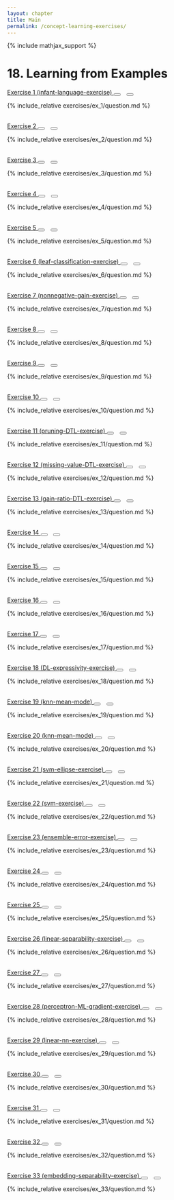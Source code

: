 ```yaml
---
layout: chapter
title: Main
permalink: /concept-learning-exercises/
---
```


{% include mathjax_support %}

# 18. Learning from Examples

<div class="card">
<div class="card-header p-2">
<a href='ex_1/' class="p-2">Exercise 1 (infant-language-exercise) </a>
<button type="button" class="btn btn-dark float-right" onclick="bookmark('ex18.1');" href="#"><i id="ex18.1" class="fas fa-bookmark" style="color:white"></i></button>
<button type="button" class="btn btn-dark float-right" style="margin-left:10px; margin-right:10px;" onclick="upvote('ex18.1);" href="#"><i id="ex18.1" class="fas fa-thumbs-up" style="color:white"></i></button>
</div>
<div class="card-body">
<p class="card-text">{% include_relative exercises/ex_1/question.md %}</p>
</div>
</div>
<br>
<div class="card">
<div class="card-header p-2">
<a href='ex_2/' class="p-2">Exercise 2 </a>
<button type="button" class="btn btn-dark float-right" onclick="bookmark('ex18.2');" href="#"><i id="ex18.2" class="fas fa-bookmark" style="color:white"></i></button>
<button type="button" class="btn btn-dark float-right" style="margin-left:10px; margin-right:10px;" onclick="upvote('ex18.2);" href="#"><i id="ex18.2" class="fas fa-thumbs-up" style="color:white"></i></button>
</div>
<div class="card-body">
<p class="card-text">{% include_relative exercises/ex_2/question.md %}</p>
</div>
</div>
<br>
<div class="card">
<div class="card-header p-2">
<a href='ex_3/' class="p-2">Exercise 3 </a>
<button type="button" class="btn btn-dark float-right" onclick="bookmark('ex18.3');" href="#"><i id="ex18.3" class="fas fa-bookmark" style="color:white"></i></button>
<button type="button" class="btn btn-dark float-right" style="margin-left:10px; margin-right:10px;" onclick="upvote('ex18.3);" href="#"><i id="ex18.3" class="fas fa-thumbs-up" style="color:white"></i></button>
</div>
<div class="card-body">
<p class="card-text">{% include_relative exercises/ex_3/question.md %}</p>
</div>
</div>
<br>
<div class="card">
<div class="card-header p-2">
<a href='ex_4/' class="p-2">Exercise 4 </a>
<button type="button" class="btn btn-dark float-right" onclick="bookmark('ex18.4');" href="#"><i id="ex18.4" class="fas fa-bookmark" style="color:white"></i></button>
<button type="button" class="btn btn-dark float-right" style="margin-left:10px; margin-right:10px;" onclick="upvote('ex18.4);" href="#"><i id="ex18.4" class="fas fa-thumbs-up" style="color:white"></i></button>
</div>
<div class="card-body">
<p class="card-text">{% include_relative exercises/ex_4/question.md %}</p>
</div>
</div>
<br>
<div class="card">
<div class="card-header p-2">
<a href='ex_5/' class="p-2">Exercise 5 </a>
<button type="button" class="btn btn-dark float-right" onclick="bookmark('ex18.5');" href="#"><i id="ex18.5" class="fas fa-bookmark" style="color:white"></i></button>
<button type="button" class="btn btn-dark float-right" style="margin-left:10px; margin-right:10px;" onclick="upvote('ex18.5);" href="#"><i id="ex18.5" class="fas fa-thumbs-up" style="color:white"></i></button>
</div>
<div class="card-body">
<p class="card-text">{% include_relative exercises/ex_5/question.md %}</p>
</div>
</div>
<br>
<div class="card">
<div class="card-header p-2">
<a href='ex_6/' class="p-2">Exercise 6 (leaf-classification-exercise) </a>
<button type="button" class="btn btn-dark float-right" onclick="bookmark('ex18.6');" href="#"><i id="ex18.6" class="fas fa-bookmark" style="color:white"></i></button>
<button type="button" class="btn btn-dark float-right" style="margin-left:10px; margin-right:10px;" onclick="upvote('ex18.6);" href="#"><i id="ex18.6" class="fas fa-thumbs-up" style="color:white"></i></button>
</div>
<div class="card-body">
<p class="card-text">{% include_relative exercises/ex_6/question.md %}</p>
</div>
</div>
<br>
<div class="card">
<div class="card-header p-2">
<a href='ex_7/' class="p-2">Exercise 7 (nonnegative-gain-exercise) </a>
<button type="button" class="btn btn-dark float-right" onclick="bookmark('ex18.7');" href="#"><i id="ex18.7" class="fas fa-bookmark" style="color:white"></i></button>
<button type="button" class="btn btn-dark float-right" style="margin-left:10px; margin-right:10px;" onclick="upvote('ex18.7);" href="#"><i id="ex18.7" class="fas fa-thumbs-up" style="color:white"></i></button>
</div>
<div class="card-body">
<p class="card-text">{% include_relative exercises/ex_7/question.md %}</p>
</div>
</div>
<br>
<div class="card">
<div class="card-header p-2">
<a href='ex_8/' class="p-2">Exercise 8 </a>
<button type="button" class="btn btn-dark float-right" onclick="bookmark('ex18.8');" href="#"><i id="ex18.8" class="fas fa-bookmark" style="color:white"></i></button>
<button type="button" class="btn btn-dark float-right" style="margin-left:10px; margin-right:10px;" onclick="upvote('ex18.8);" href="#"><i id="ex18.8" class="fas fa-thumbs-up" style="color:white"></i></button>
</div>
<div class="card-body">
<p class="card-text">{% include_relative exercises/ex_8/question.md %}</p>
</div>
</div>
<br>
<div class="card">
<div class="card-header p-2">
<a href='ex_9/' class="p-2">Exercise 9 </a>
<button type="button" class="btn btn-dark float-right" onclick="bookmark('ex18.9');" href="#"><i id="ex18.9" class="fas fa-bookmark" style="color:white"></i></button>
<button type="button" class="btn btn-dark float-right" style="margin-left:10px; margin-right:10px;" onclick="upvote('ex18.9);" href="#"><i id="ex18.9" class="fas fa-thumbs-up" style="color:white"></i></button>
</div>
<div class="card-body">
<p class="card-text">{% include_relative exercises/ex_9/question.md %}</p>
</div>
</div>
<br>
<div class="card">
<div class="card-header p-2">
<a href='ex_10/' class="p-2">Exercise 10 </a>
<button type="button" class="btn btn-dark float-right" onclick="bookmark('ex18.10');" href="#"><i id="ex18.10" class="fas fa-bookmark" style="color:white"></i></button>
<button type="button" class="btn btn-dark float-right" style="margin-left:10px; margin-right:10px;" onclick="upvote('ex18.10);" href="#"><i id="ex18.10" class="fas fa-thumbs-up" style="color:white"></i></button>
</div>
<div class="card-body">
<p class="card-text">{% include_relative exercises/ex_10/question.md %}</p>
</div>
</div>
<br>
<div class="card">
<div class="card-header p-2">
<a href='ex_11/' class="p-2">Exercise 11 (pruning-DTL-exercise) </a>
<button type="button" class="btn btn-dark float-right" onclick="bookmark('ex18.11');" href="#"><i id="ex18.11" class="fas fa-bookmark" style="color:white"></i></button>
<button type="button" class="btn btn-dark float-right" style="margin-left:10px; margin-right:10px;" onclick="upvote('ex18.11);" href="#"><i id="ex18.11" class="fas fa-thumbs-up" style="color:white"></i></button>
</div>
<div class="card-body">
<p class="card-text">{% include_relative exercises/ex_11/question.md %}</p>
</div>
</div>
<br>
<div class="card">
<div class="card-header p-2">
<a href='ex_12/' class="p-2">Exercise 12 (missing-value-DTL-exercise) </a>
<button type="button" class="btn btn-dark float-right" onclick="bookmark('ex18.12');" href="#"><i id="ex18.12" class="fas fa-bookmark" style="color:white"></i></button>
<button type="button" class="btn btn-dark float-right" style="margin-left:10px; margin-right:10px;" onclick="upvote('ex18.12);" href="#"><i id="ex18.12" class="fas fa-thumbs-up" style="color:white"></i></button>
</div>
<div class="card-body">
<p class="card-text">{% include_relative exercises/ex_12/question.md %}</p>
</div>
</div>
<br>
<div class="card">
<div class="card-header p-2">
<a href='ex_13/' class="p-2">Exercise 13 (gain-ratio-DTL-exercise) </a>
<button type="button" class="btn btn-dark float-right" onclick="bookmark('ex18.13');" href="#"><i id="ex18.13" class="fas fa-bookmark" style="color:white"></i></button>
<button type="button" class="btn btn-dark float-right" style="margin-left:10px; margin-right:10px;" onclick="upvote('ex18.13);" href="#"><i id="ex18.13" class="fas fa-thumbs-up" style="color:white"></i></button>
</div>
<div class="card-body">
<p class="card-text">{% include_relative exercises/ex_13/question.md %}</p>
</div>
</div>
<br>
<div class="card">
<div class="card-header p-2">
<a href='ex_14/' class="p-2">Exercise 14 </a>
<button type="button" class="btn btn-dark float-right" onclick="bookmark('ex18.14');" href="#"><i id="ex18.14" class="fas fa-bookmark" style="color:white"></i></button>
<button type="button" class="btn btn-dark float-right" style="margin-left:10px; margin-right:10px;" onclick="upvote('ex18.14);" href="#"><i id="ex18.14" class="fas fa-thumbs-up" style="color:white"></i></button>
</div>
<div class="card-body">
<p class="card-text">{% include_relative exercises/ex_14/question.md %}</p>
</div>
</div>
<br>
<div class="card">
<div class="card-header p-2">
<a href='ex_15/' class="p-2">Exercise 15 </a>
<button type="button" class="btn btn-dark float-right" onclick="bookmark('ex18.15');" href="#"><i id="ex18.15" class="fas fa-bookmark" style="color:white"></i></button>
<button type="button" class="btn btn-dark float-right" style="margin-left:10px; margin-right:10px;" onclick="upvote('ex18.15);" href="#"><i id="ex18.15" class="fas fa-thumbs-up" style="color:white"></i></button>
</div>
<div class="card-body">
<p class="card-text">{% include_relative exercises/ex_15/question.md %}</p>
</div>
</div>
<br>
<div class="card">
<div class="card-header p-2">
<a href='ex_16/' class="p-2">Exercise 16 </a>
<button type="button" class="btn btn-dark float-right" onclick="bookmark('ex18.16');" href="#"><i id="ex18.16" class="fas fa-bookmark" style="color:white"></i></button>
<button type="button" class="btn btn-dark float-right" style="margin-left:10px; margin-right:10px;" onclick="upvote('ex18.16);" href="#"><i id="ex18.16" class="fas fa-thumbs-up" style="color:white"></i></button>
</div>
<div class="card-body">
<p class="card-text">{% include_relative exercises/ex_16/question.md %}</p>
</div>
</div>
<br>
<div class="card">
<div class="card-header p-2">
<a href='ex_17/' class="p-2">Exercise 17 </a>
<button type="button" class="btn btn-dark float-right" onclick="bookmark('ex18.17');" href="#"><i id="ex18.17" class="fas fa-bookmark" style="color:white"></i></button>
<button type="button" class="btn btn-dark float-right" style="margin-left:10px; margin-right:10px;" onclick="upvote('ex18.17);" href="#"><i id="ex18.17" class="fas fa-thumbs-up" style="color:white"></i></button>
</div>
<div class="card-body">
<p class="card-text">{% include_relative exercises/ex_17/question.md %}</p>
</div>
</div>
<br>
<div class="card">
<div class="card-header p-2">
<a href='ex_18/' class="p-2">Exercise 18 (DL-expressivity-exercise) </a>
<button type="button" class="btn btn-dark float-right" onclick="bookmark('ex18.18');" href="#"><i id="ex18.18" class="fas fa-bookmark" style="color:white"></i></button>
<button type="button" class="btn btn-dark float-right" style="margin-left:10px; margin-right:10px;" onclick="upvote('ex18.18);" href="#"><i id="ex18.18" class="fas fa-thumbs-up" style="color:white"></i></button>
</div>
<div class="card-body">
<p class="card-text">{% include_relative exercises/ex_18/question.md %}</p>
</div>
</div>
<br>
<div class="card">
<div class="card-header p-2">
<a href='ex_19/' class="p-2">Exercise 19 (knn-mean-mode) </a>
<button type="button" class="btn btn-dark float-right" onclick="bookmark('ex18.19');" href="#"><i id="ex18.19" class="fas fa-bookmark" style="color:white"></i></button>
<button type="button" class="btn btn-dark float-right" style="margin-left:10px; margin-right:10px;" onclick="upvote('ex18.19);" href="#"><i id="ex18.19" class="fas fa-thumbs-up" style="color:white"></i></button>
</div>
<div class="card-body">
<p class="card-text">{% include_relative exercises/ex_19/question.md %}</p>
</div>
</div>
<br>
<div class="card">
<div class="card-header p-2">
<a href='ex_20/' class="p-2">Exercise 20 (knn-mean-mode) </a>
<button type="button" class="btn btn-dark float-right" onclick="bookmark('ex18.20');" href="#"><i id="ex18.20" class="fas fa-bookmark" style="color:white"></i></button>
<button type="button" class="btn btn-dark float-right" style="margin-left:10px; margin-right:10px;" onclick="upvote('ex18.20);" href="#"><i id="ex18.20" class="fas fa-thumbs-up" style="color:white"></i></button>
</div>
<div class="card-body">
<p class="card-text">{% include_relative exercises/ex_20/question.md %}</p>
</div>
</div>
<br>
<div class="card">
<div class="card-header p-2">
<a href='ex_21/' class="p-2">Exercise 21 (svm-ellipse-exercise) </a>
<button type="button" class="btn btn-dark float-right" onclick="bookmark('ex18.21');" href="#"><i id="ex18.21" class="fas fa-bookmark" style="color:white"></i></button>
<button type="button" class="btn btn-dark float-right" style="margin-left:10px; margin-right:10px;" onclick="upvote('ex18.21);" href="#"><i id="ex18.21" class="fas fa-thumbs-up" style="color:white"></i></button>
</div>
<div class="card-body">
<p class="card-text">{% include_relative exercises/ex_21/question.md %}</p>
</div>
</div>
<br>
<div class="card">
<div class="card-header p-2">
<a href='ex_22/' class="p-2">Exercise 22 (svm-exercise) </a>
<button type="button" class="btn btn-dark float-right" onclick="bookmark('ex18.22');" href="#"><i id="ex18.22" class="fas fa-bookmark" style="color:white"></i></button>
<button type="button" class="btn btn-dark float-right" style="margin-left:10px; margin-right:10px;" onclick="upvote('ex18.22);" href="#"><i id="ex18.22" class="fas fa-thumbs-up" style="color:white"></i></button>
</div>
<div class="card-body">
<p class="card-text">{% include_relative exercises/ex_22/question.md %}</p>
</div>
</div>
<br>
<div class="card">
<div class="card-header p-2">
<a href='ex_23/' class="p-2">Exercise 23 (ensemble-error-exercise) </a>
<button type="button" class="btn btn-dark float-right" onclick="bookmark('ex18.23');" href="#"><i id="ex18.23" class="fas fa-bookmark" style="color:white"></i></button>
<button type="button" class="btn btn-dark float-right" style="margin-left:10px; margin-right:10px;" onclick="upvote('ex18.23);" href="#"><i id="ex18.23" class="fas fa-thumbs-up" style="color:white"></i></button>
</div>
<div class="card-body">
<p class="card-text">{% include_relative exercises/ex_23/question.md %}</p>
</div>
</div>
<br>
<div class="card">
<div class="card-header p-2">
<a href='ex_24/' class="p-2">Exercise 24 </a>
<button type="button" class="btn btn-dark float-right" onclick="bookmark('ex18.24');" href="#"><i id="ex18.24" class="fas fa-bookmark" style="color:white"></i></button>
<button type="button" class="btn btn-dark float-right" style="margin-left:10px; margin-right:10px;" onclick="upvote('ex18.24);" href="#"><i id="ex18.24" class="fas fa-thumbs-up" style="color:white"></i></button>
</div>
<div class="card-body">
<p class="card-text">{% include_relative exercises/ex_24/question.md %}</p>
</div>
</div>
<br>
<div class="card">
<div class="card-header p-2">
<a href='ex_25/' class="p-2">Exercise 25 </a>
<button type="button" class="btn btn-dark float-right" onclick="bookmark('ex18.25');" href="#"><i id="ex18.25" class="fas fa-bookmark" style="color:white"></i></button>
<button type="button" class="btn btn-dark float-right" style="margin-left:10px; margin-right:10px;" onclick="upvote('ex18.25);" href="#"><i id="ex18.25" class="fas fa-thumbs-up" style="color:white"></i></button>
</div>
<div class="card-body">
<p class="card-text">{% include_relative exercises/ex_25/question.md %}</p>
</div>
</div>
<br>
<div class="card">
<div class="card-header p-2">
<a href='ex_26/' class="p-2">Exercise 26 (linear-separability-exercise) </a>
<button type="button" class="btn btn-dark float-right" onclick="bookmark('ex18.26');" href="#"><i id="ex18.26" class="fas fa-bookmark" style="color:white"></i></button>
<button type="button" class="btn btn-dark float-right" style="margin-left:10px; margin-right:10px;" onclick="upvote('ex18.26);" href="#"><i id="ex18.26" class="fas fa-thumbs-up" style="color:white"></i></button>
</div>
<div class="card-body">
<p class="card-text">{% include_relative exercises/ex_26/question.md %}</p>
</div>
</div>
<br>
<div class="card">
<div class="card-header p-2">
<a href='ex_27/' class="p-2">Exercise 27 </a>
<button type="button" class="btn btn-dark float-right" onclick="bookmark('ex18.27');" href="#"><i id="ex18.27" class="fas fa-bookmark" style="color:white"></i></button>
<button type="button" class="btn btn-dark float-right" style="margin-left:10px; margin-right:10px;" onclick="upvote('ex18.27);" href="#"><i id="ex18.27" class="fas fa-thumbs-up" style="color:white"></i></button>
</div>
<div class="card-body">
<p class="card-text">{% include_relative exercises/ex_27/question.md %}</p>
</div>
</div>
<br>
<div class="card">
<div class="card-header p-2">
<a href='ex_28/' class="p-2">Exercise 28 (perceptron-ML-gradient-exercise) </a>
<button type="button" class="btn btn-dark float-right" onclick="bookmark('ex18.28');" href="#"><i id="ex18.28" class="fas fa-bookmark" style="color:white"></i></button>
<button type="button" class="btn btn-dark float-right" style="margin-left:10px; margin-right:10px;" onclick="upvote('ex18.28);" href="#"><i id="ex18.28" class="fas fa-thumbs-up" style="color:white"></i></button>
</div>
<div class="card-body">
<p class="card-text">{% include_relative exercises/ex_28/question.md %}</p>
</div>
</div>
<br>
<div class="card">
<div class="card-header p-2">
<a href='ex_29/' class="p-2">Exercise 29 (linear-nn-exercise) </a>
<button type="button" class="btn btn-dark float-right" onclick="bookmark('ex18.29');" href="#"><i id="ex18.29" class="fas fa-bookmark" style="color:white"></i></button>
<button type="button" class="btn btn-dark float-right" style="margin-left:10px; margin-right:10px;" onclick="upvote('ex18.29);" href="#"><i id="ex18.29" class="fas fa-thumbs-up" style="color:white"></i></button>
</div>
<div class="card-body">
<p class="card-text">{% include_relative exercises/ex_29/question.md %}</p>
</div>
</div>
<br>
<div class="card">
<div class="card-header p-2">
<a href='ex_30/' class="p-2">Exercise 30 </a>
<button type="button" class="btn btn-dark float-right" onclick="bookmark('ex18.30');" href="#"><i id="ex18.30" class="fas fa-bookmark" style="color:white"></i></button>
<button type="button" class="btn btn-dark float-right" style="margin-left:10px; margin-right:10px;" onclick="upvote('ex18.30);" href="#"><i id="ex18.30" class="fas fa-thumbs-up" style="color:white"></i></button>
</div>
<div class="card-body">
<p class="card-text">{% include_relative exercises/ex_30/question.md %}</p>
</div>
</div>
<br>
<div class="card">
<div class="card-header p-2">
<a href='ex_31/' class="p-2">Exercise 31 </a>
<button type="button" class="btn btn-dark float-right" onclick="bookmark('ex18.31');" href="#"><i id="ex18.31" class="fas fa-bookmark" style="color:white"></i></button>
<button type="button" class="btn btn-dark float-right" style="margin-left:10px; margin-right:10px;" onclick="upvote('ex18.31);" href="#"><i id="ex18.31" class="fas fa-thumbs-up" style="color:white"></i></button>
</div>
<div class="card-body">
<p class="card-text">{% include_relative exercises/ex_31/question.md %}</p>
</div>
</div>
<br>
<div class="card">
<div class="card-header p-2">
<a href='ex_32/' class="p-2">Exercise 32 </a>
<button type="button" class="btn btn-dark float-right" onclick="bookmark('ex18.32');" href="#"><i id="ex18.32" class="fas fa-bookmark" style="color:white"></i></button>
<button type="button" class="btn btn-dark float-right" style="margin-left:10px; margin-right:10px;" onclick="upvote('ex18.32);" href="#"><i id="ex18.32" class="fas fa-thumbs-up" style="color:white"></i></button>
</div>
<div class="card-body">
<p class="card-text">{% include_relative exercises/ex_32/question.md %}</p>
</div>
</div>
<br>
<div class="card">
<div class="card-header p-2">
<a href='ex_33/' class="p-2">Exercise 33 (embedding-separability-exercise) </a>
<button type="button" class="btn btn-dark float-right" onclick="bookmark('ex18.33');" href="#"><i id="ex18.33" class="fas fa-bookmark" style="color:white"></i></button>
<button type="button" class="btn btn-dark float-right" style="margin-left:10px; margin-right:10px;" onclick="upvote('ex18.33);" href="#"><i id="ex18.33" class="fas fa-thumbs-up" style="color:white"></i></button>
</div>
<div class="card-body">
<p class="card-text">{% include_relative exercises/ex_33/question.md %}</p>
</div>
</div>
<br>
